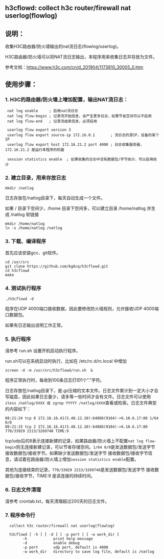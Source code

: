 ## h3cflowd: collect h3c router/firewall nat userlog(flowlog)

## 说明：

收集H3C路由器/防火墙输出的nat流日志(flowlog/userlog)。

H3C路由器/防火墙可以将NAT流日志输出，本程序用来收集日志并存放为文件。

参考文档：https://www.h3c.com/cn/d_201904/1173810_30005_0.htm

## 使用步骤：

### 1. H3C的路由器/防火墙上增加配置，输出NAT流日志：
```
 nat log enable     ; 启用nat流日志
 nat log flow-begin ; 记录流开始信息，会产生更多日志，如果节省空间可以不启用
 nat log flow-end   ; 记录流结束信息，必须启用

 userlog flow export version 3
 userlog flow export source-ip 172.16.0.1       ; 流日志的源IP，设备的某个IP
 userlog flow export host 172.16.21.2 port 4000 ; 日志收集服务器，172.16.21.2 是运行本程序的机器

 session statistics enable  ; 如果收集的日志中没有数据包/字节统计，可以启用统计
```

### 2. 建立目录，用来存放日志
```
mkdir /natlog
```
日志存放在/natlog目录下，每天自动生成一个文件。

如果 / 目录下空间少，/home 目录下空间多，可以建立目录 /home/natlog  并生成 /natlog 软链接
```
mkdir /home/natlog
ln -s /home/natlog /natlog
```

### 3. 下载、编译程序

首先应该安装gcc、git软件。
```
cd /usr/src
git clone https://github.com/bg6cq/h3cflowd.git
cd h3cflowd
make
```

### 4. 测试执行程序
```
./h3cflowd -d
```
程序在UDP 4000端口接收数据，因此要修改防火墙规则，允许接收UDP 4000端口数据包。

如果有日志输出说明工作正常。

### 5. 执行程序

请参考 run.sh 设置开机启动执行程序。

run.sh可以在系统启动时执行，比如在 /etc/rc.d/rc.local 中增加
```
screen -d -m /usr/src/h3cflowd/run.sh  &
```

程序正常执行时，每收到100条日志打印1个"."字符。

日志存放在/natlog目录下，是.gz压缩的文本文件。日志文件累计到一定大小才会写磁盘，因此如果日志量少，请多等一些时间才会有文件。日志文件可以使用`zless /natlog/XXXX 或 zgrep YYYYY /natlog/XXXX`查看或检索。日志文件典型的内容如下：

```
08:21:24 tcp 8 172.16.16.41(5.40.12.10):64886(9104)->6.10.6.17:80 1/64 0/0
08:21:33 tcp 2 172.16.16.41(5.40.12.10):64886(9104)->6.10.6.17:80 770/33929 2213/3269740 TIME:9
```
tcp/udp后的8表示连接新建的记录，如果路由器/防火墙上不配置`nat log flow-begin`则无连接新建记录，可以节省存储空间。`1/64 0/0`是发送数据包/发送字节 接收数据包/接收字节。如果缺少发送数据包/发送字节 接收数据包/接收字节信息，请试着在路由器/防火墙上增加`session statistics enable`配置。

其他为连接结束的记录，`770/33929 2213/3269740`是发送数据包/发送字节 接收数据包/接收字节，TIME:9 是该连接的持续时间。

### 6. 日志文件清理

请参考 crontab.txt，每天清理超过200天的日志文件。

### 7. 程序命令行
```
  collect h3c router/firewall nat userlog(flowlog)

  h3cflowd [ -h ] [ -d ] [ -p port ] [ -w work_dir ]
        -h            print help message
        -d            enable debug
        -p port       udp port, default is 4000
        -w work_dir   directory to save log file, default is /natlog
```

